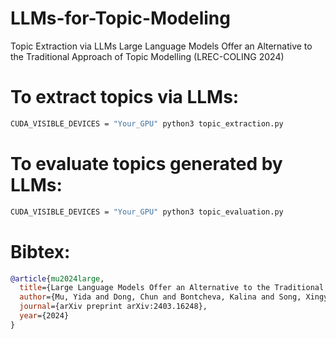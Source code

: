 # LLMs-for-Topic-Modeling
Topic Extraction via LLMs
Large Language Models Offer an Alternative to the Traditional Approach of Topic Modelling (LREC-COLING 2024)

# To extract topics via LLMs:
```bash
CUDA_VISIBLE_DEVICES = "Your_GPU" python3 topic_extraction.py
```

# To evaluate topics generated by LLMs:
```bash
CUDA_VISIBLE_DEVICES = "Your_GPU" python3 topic_evaluation.py
```



# Bibtex:
```bibtex
@article{mu2024large,
  title={Large Language Models Offer an Alternative to the Traditional Approach of Topic Modelling},
  author={Mu, Yida and Dong, Chun and Bontcheva, Kalina and Song, Xingyi},
  journal={arXiv preprint arXiv:2403.16248},
  year={2024}
}

